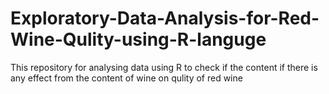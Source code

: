 # Exploratory-Data-Analysis-for-Red-Wine-Qulity-using-R-languge
This repository for analysing  data using R to check if the content if there is any effect  from the content of wine on qulity of red wine

